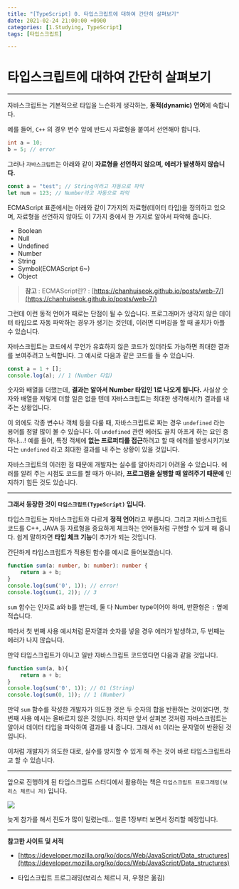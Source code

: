 ```yaml
---
title: "[TypeScript] 0. 타입스크립트에 대하여 간단히 살펴보기"
date: 2021-02-24 21:00:00 +0900
categories: [1.Studying, TypeScript]
tags: [타입스크립트]

---
```

# **타입스크립트에 대하여 간단히 살펴보기**

---

자바스크립트는 기본적으로 타입을 느슨하게 생각하는, **동적(dynamic) 언어**에 속합니다.

예를 들어, `C++` 의 경우 변수 앞에 반드시 자료형을 붙여서 선언해야 합니다.

```c++
int a = 10;
b = 5; // error
```

그러나 `자바스크립트`는 아래와 같이 **자료형을 선언하지 않으며, 에러가 발생하지 않습니다.**

```javascript
const a = "test"; // String이라고 자동으로 파악
let num = 123; // Number라고 자동으로 파악
```

ECMAScript 표준에서는 아래와 같이 7가지의 자료형(데이터 타입)을 정의하고 있으며, 자료형을 선언하지 않아도 이 7가지 중에서 한 가지로 알아서 파악해 줍니다.

* Boolean
* Null
* Undefined
* Number
* String
* Symbol(ECMAScript 6~)
* Object

> **참고** : ECMAScript란? : [https://chanhuiseok.github.io/posts/web-7/](https://chanhuiseok.github.io/posts/web-7/)

그런데 이런 동적 언어가 때로는 단점이 될 수 있습니다. 프로그래머가 생각지 않은 데이터 타입으로 자동 파악하는 경우가 생기는 것인데, 이러면 디버깅을 할 때 골치가 아플 수 있습니다.

자바스크립트는 코드에서 무언가 유효하지 않은 코드가 있더라도 가능하면 최대한 결과를 보여주려고 노력합니다. 그 예시로 다음과 같은 코드를 들 수 있습니다.

```javascript
const a = 1 + [];
console.log(a); // 1 (Number 타입)
```

숫자와 배열을 더했는데, **결과는 알아서 Number 타입인 1로 나오게 됩니다.** 사실상 숫자와 배열을 저렇게 더할 일은 없을 텐데 자바스크립트는 최대한 생각해서(?) 결과를 내 주는 상황입니다.

이 외에도 각종 변수나 객체 등을 다룰 때, 자바스크립트로 짜는 경우 `undefined` 라는 용어를 정말 많이 볼 수 있습니다. 이 `undefined` 관련 에러도 골치 아프게 하는 요인 중 하나...!
예를 들어, 특정 객체에 **없는 프로퍼티를 접근**하려고 할 때 에러를 발생시키기보다는 `undefined` 라고 최대한 결과를 내 주는 상황이 있을 것입니다.

자바스크립트의 이러한 점 때문에 개발자는 실수를 알아차리기 어려울 수 있습니다. 에러를 알려 주는 시점도 코드를 짤 때가 아니라, **프로그램을 실행할 때 알려주기 때문에** 인지하기 힘든 것도 있습니다.

------

**그래서 등장한 것이 `타입스크립트(TypeScript)` 입니다.**

타입스크립트는 자바스크립트와 다르게 **정적 언어**라고 부릅니다. 그리고 자바스크립트 코드를 C++, JAVA 등 자료형을 중요하게 체크하는 언어들처럼 구현할 수 있게 해 줍니다. 쉽게 말하자면 **타입 체크 기능**이 추가가 되는 것입니다.

간단하게 타입스크립트가 적용된 함수를 예시로 들어보겠습니다.

```typescript
function sum(a: number, b: number): number {
    return a + b;
}
console.log(sum('0', 1)); // error!
console.log(sum(1, 2)); // 3
```

`sum` 함수는 인자로 a와 b를 받는데, 둘 다 Number type이어야 하며, 반환형은 `:` 옆에 적습니다.

따라서 첫 번째 사용 예시처럼 문자열과 숫자를 넣을 경우 에러가 발생하고, 두 번째는 에러가 나지 않습니다.

만약 타입스크립트가 아니고 일반 자바스크립트 코드였다면 다음과 같을 것입니다.

```javascript
function sum(a, b){
	return a + b;
}
console.log(sum('0', 1)); // 01 (String)
console.log(sum(0, 1)); // 1 (Number)
```

만약 `sum` 함수를 작성한 개발자가 의도한 것은 두 숫자의 합을 반환하는 것이었다면, 첫 번째 사용 예시는 올바르지 않은 것입니다. 하지만 앞서 살펴본 것처럼 자바스크립트는 알아서 데이터 타입을 파악하여 결과를 내 줍니다. 그래서 `01` 이라는 문자열이 반환된 것입니다.

이처럼 개발자가 의도한 대로, 실수를 방지할 수 있게 해 주는 것이 바로 타입스크립트라고 할 수 있습니다.

------

앞으로 진행하게 된 타입스크립트 스터디에서 활용하는 책은 `타입스크립트 프로그래밍(보리스 체르니 저)` 입니다.

![](http://image.yes24.com/goods/90265564/300x0)

늦게 참가를 해서 진도가 많이 밀렸는데... 얼른 1장부터 보면서 정리할 예정입니다.

------

**참고한 사이트 및 서적**

* [https://developer.mozilla.org/ko/docs/Web/JavaScript/Data_structures](https://developer.mozilla.org/ko/docs/Web/JavaScript/Data_structures)

* 타입스크립트 프로그래밍(보리스 체르니 저, 우정은 옮김)